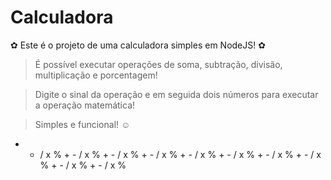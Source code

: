 # Calculadora
✿ Este é o projeto de uma calculadora simples em NodeJS! ✿

> É possível executar operações de soma, subtração, divisão, multiplicação e porcentagem!

> Digite o sinal da operação e em seguida dois números para executar a operação matemática!

> Simples e funcional! ☺

+ - / x % + - / x % + - / x % + - / x % + - / x % + - / x % + - / x % + - / x % + - / x % + - / x % 
